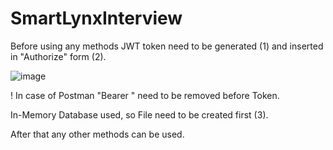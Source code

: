 # SmartLynxInterview

Before using any methods JWT token need to be generated (1) and inserted in "Authorize" form (2).

![image](https://user-images.githubusercontent.com/87911661/208521885-a9d9852e-5846-4611-a5a3-44e6d1cb3953.png)

! In case of Postman "Bearer " need to be removed before Token.

In-Memory Database used, so File need to be created first (3).

After that any other methods can be used.
